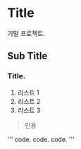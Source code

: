 # Title

기말 프로젝트.

## Sub Title

### Title.

1. 리스트 1
2. 리스트 2
3. 리스트 3

>인용

'''
code.
    code.
        code.
'''